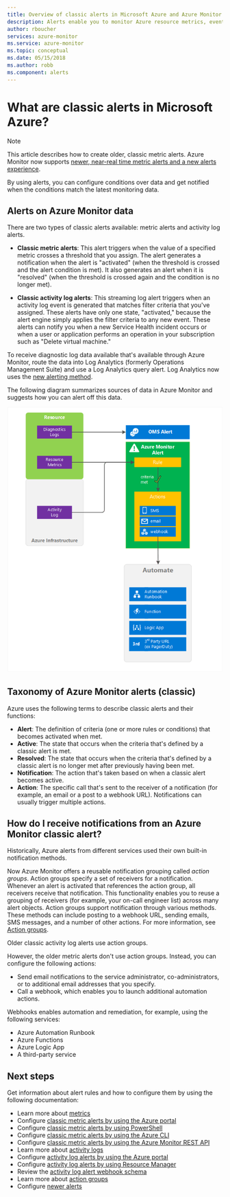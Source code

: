 ```yaml
---
title: Overview of classic alerts in Microsoft Azure and Azure Monitor
description: Alerts enable you to monitor Azure resource metrics, events, or logs and be notified when a condition you specify is met.
author: rboucher
services: azure-monitor
ms.service: azure-monitor
ms.topic: conceptual
ms.date: 05/15/2018
ms.author: robb
ms.component: alerts
---
```

# What are classic alerts in Microsoft Azure?

> [!NOTE]
> This article describes how to create older, classic metric alerts. Azure Monitor now supports [newer, near-real time metric alerts and a new alerts experience](monitoring-overview-unified-alerts.md). 
>

By using alerts, you can configure conditions over data and get notified when the conditions match the latest monitoring data.


## Alerts on Azure Monitor data
There are two types of classic alerts available: metric alerts and activity log alerts.

* **Classic metric alerts**: This alert triggers when the value of a specified metric crosses a threshold that you assign. The alert generates a notification when the alert is "activated" (when the threshold is crossed and the alert condition is met). It also generates an alert when it is "resolved" (when the threshold is crossed again and the condition is no longer met). 

* **Classic activity log alerts**: This streaming log alert triggers when an activity log event is generated that matches filter criteria that you've assigned. These alerts have only one state, "activated," because the alert engine simply applies the filter criteria to any new event. These alerts can notify you when a new Service Health incident occurs or when a user or application performs an operation in your subscription such as "Delete virtual machine."

To receive diagnostic log data available that's available through Azure Monitor, route the data into Log Analytics (formerly Operations Management Suite) and use a Log Analytics query alert. Log Analytics now uses the [new alerting method](monitoring-overview-unified-alerts.md). 

The following diagram summarizes sources of data in Azure Monitor and suggests how you can alert off this data.

![Alerts explained](./media/monitoring-overview-alerts/Alerts_Overview_Resource_v4.png)

## Taxonomy of Azure Monitor alerts (classic)
Azure uses the following terms to describe classic alerts and their functions:
* **Alert**: The definition of criteria (one or more rules or conditions) that becomes activated when met.
* **Active**: The state that occurs when the criteria that's defined by a classic alert is met.
* **Resolved**: The state that occurs when the criteria that's defined by a classic alert is no longer met after previously having been met.
* **Notification**: The action that's taken based on when a classic alert becomes active.
* **Action**: The specific call that's sent to the receiver of a notification (for example, an email or a post to a webhook URL). Notifications can usually trigger multiple actions.

## How do I receive notifications from an Azure Monitor classic alert?
Historically, Azure alerts from different services used their own built-in notification methods. 

Now Azure Monitor offers a reusable notification grouping called *action groups*. Action groups specify a set of receivers for a notification. Whenever an alert is activated that references the action group, all receivers receive that notification. This functionality enables you to reuse a grouping of receivers (for example, your on-call engineer list) across many alert objects. Action groups support notification through various methods. These methods can include posting to a webhook URL, sending emails, SMS messages, and a number of other actions. For more information, see [Action groups](monitoring-action-groups.md). 

Older classic activity log alerts use action groups.

However, the older metric alerts don't use action groups. Instead, you can configure the following actions: 
* Send email notifications to the service administrator, co-administrators, or to additional email addresses that you specify.
* Call a webhook, which enables you to launch additional automation actions.

Webhooks enables automation and remediation, for example, using the following services:
- Azure Automation Runbook
- Azure Functions
- Azure Logic App
- A third-party service

## Next steps
Get information about alert rules and how to configure them by using the following documentation:

* Learn more about [metrics](monitoring-overview-metrics.md)
* Configure [classic metric alerts by using the Azure portal](insights-alerts-portal.md)
* Configure [classic metric alerts by using PowerShell](insights-alerts-powershell.md)
* Configure [classic metric alerts by using the Azure CLI](insights-alerts-command-line-interface.md)
* Configure [classic metric alerts by using the Azure Monitor REST API](https://msdn.microsoft.com/library/azure/dn931945.aspx)
* Learn more about [activity logs](monitoring-overview-activity-logs.md)
* Configure [activity log alerts by using the Azure portal](monitoring-activity-log-alerts.md)
* Configure [activity log alerts by using Resource Manager](monitoring-create-activity-log-alerts-with-resource-manager-template.md)
* Review the [activity log alert webhook schema](monitoring-activity-log-alerts-webhook.md)
* Learn more about [action groups](monitoring-action-groups.md)
* Configure [newer alerts](monitor-alerts-unified-usage.md)

